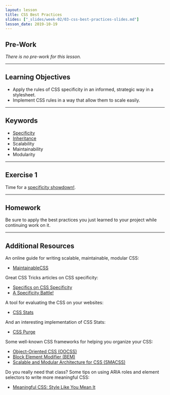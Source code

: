 ```yaml
---
layout: lesson
title: CSS Best Practices
slides: ["_slides/week-02/03-css-best-practices-slides.md"]
lesson_date: 2019-10-19
---
```


## Pre-Work

_There is no pre-work for this lesson._

---

## Learning Objectives

- Apply the rules of CSS specificity in an informed, strategic way in a stylesheet.
- Implement CSS rules in a way that allow them to scale easily.

---

## Keywords

- [Specificity](https://developer.mozilla.org/en/docs/Web/CSS/Specificity)
- [Inheritance](https://developer.mozilla.org/en/docs/Web/CSS/Inheritance)
- Scalability
- Maintainability
- Modularity

---

## Exercise 1

Time for a [specificity showdown!](http://codepen.io/redacademy/pen/VvmwoQ?editors=110).

---

## Homework

Be sure to apply the best practices you just learned to your project while continuing work on it.

---

## Additional Resources

An online guide for writing scalable, maintainable, modular CSS:

- [MaintainableCSS](http://maintainablecss.com/)

Great CSS Tricks articles on CSS specificity:

- [Specifics on CSS Specificity](https://css-tricks.com/specifics-on-css-specificity/)
- [A Specificity Battle!](https://css-tricks.com/a-specificity-battle/)

A tool for evaluating the CSS on your websites:

- [CSS Stats](http://www.cssstats.com/)

And an interesting implementation of CSS Stats:

- [CSS Purge](http://www.csspurge.com/)

Some well-known CSS frameworks for helping you organize your CSS:

- [Object-Oriented CSS (OOCSS)](http://oocss.org/)
- [Block Element Modifier (BEM)](http://getbem.com/)
- [Scalable and Modular Architecture for CSS (SMACSS)](https://smacss.com/)

Do you really need that class? Some tips on using ARIA roles and element selectors to write more meaningful CSS:

- [Meaningful CSS: Style Like You Mean It](http://alistapart.com/article/meaningful-css-style-like-you-mean-it)
